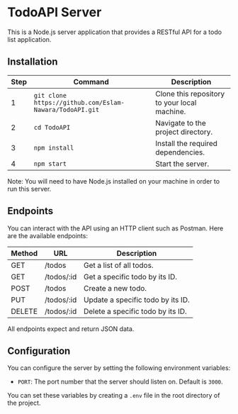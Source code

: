 # TodoAPI Server

This is a Node.js server application that provides a RESTful API for a todo list application.

## Installation

| Step | Command | Description |
| --- | --- | --- |
| 1 | `git clone https://github.com/Eslam-Nawara/TodoAPI.git` | Clone this repository to your local machine. |
| 2 | `cd TodoAPI` | Navigate to the project directory. |
| 3 | `npm install` | Install the required dependencies. |
| 4 | `npm start` | Start the server. |

Note: You will need to have Node.js installed on your machine in order to run this server.

## Endpoints

You can interact with the API using an HTTP client such as Postman. Here are the available endpoints:

| Method | URL | Description |
| --- | --- | --- |
| GET | /todos | Get a list of all todos. |
| GET | /todos/:id | Get a specific todo by its ID. |
| POST | /todos | Create a new todo. |
| PUT | /todos/:id | Update a specific todo by its ID. |
| DELETE | /todos/:id | Delete a specific todo by its ID. |

All endpoints expect and return JSON data.

## Configuration

You can configure the server by setting the following environment variables:

- `PORT`: The port number that the server should listen on. Default is `3000`.

You can set these variables by creating a `.env` file in the root directory of the project.
